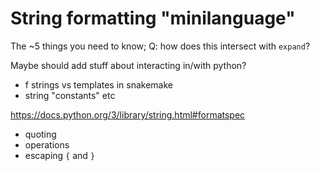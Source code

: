 # String formatting "minilanguage"

The ~5 things you need to know;
Q: how does this intersect with `expand`?

Maybe should add stuff about interacting in/with python?
* f strings vs templates in snakemake
* string "constants" etc

https://docs.python.org/3/library/string.html#formatspec

* quoting
* operations
* escaping `{` and `}`
